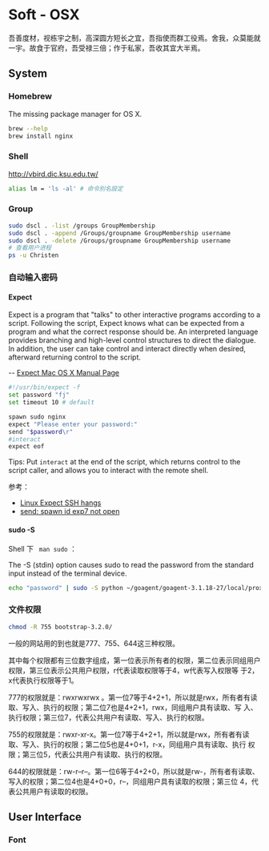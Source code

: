 # Soft - OSX

吾善度材，视栋宇之制，高深圆方短长之宜，吾指使而群工役焉。舍我，众莫能就一宇。故食于官府，吾受禄三倍；作于私家，吾收其宜大半焉。

## System

### Homebrew

The missing package manager for OS X.

```bash
brew --help
brew install nginx
```

### Shell

http://vbird.dic.ksu.edu.tw/

```bash
alias lm = 'ls -al' # 命令別名設定
```

### Group

```bash
sudo dscl . -list /groups GroupMembership
sudo dscl . -append /Groups/groupname GroupMembership username
sudo dscl . -delete /Groups/groupname GroupMembership username
# 查看用户进程
ps -u Christen
```

### 自动输入密码

#### Expect

Expect is a program that "talks" to other interactive programs according to a script.  Following the script, Expect knows
what can be expected from a program and what the correct response should be.  An interpreted language provides branching
and high-level control structures to direct the dialogue.  In addition, the user can take control and interact directly
when desired, afterward  returning  control to the script.

-- [Expect Mac OS X Manual Page](https://developer.apple.com/library/mac/documentation/Darwin/Reference/ManPages/man1/expect.1.html)

```bash
#!/usr/bin/expect -f
set password "fj"
set timeout 10 # default

spawn sudo nginx
expect "Please enter your password:"
send "$password\r"
#interact
expect eof
```

Tips: Put ```interact``` at the end of the script, which returns control to the script caller, and allows you to interact with the remote shell.

参考：

* [Linux Expect SSH hangs](http://stackoverflow.com/a/19277901/4766670)
* [send: spawn id exp7 not open](http://stackoverflow.com/a/18812736/4766670)

#### sudo -S

Shell 下 ``` man sudo``` ：

The -S (stdin) option causes sudo to read the password from the standard input instead of the terminal device.

```bash
echo "password" | sudo -S python ~/goagent/goagent-3.1.18-27/local/proxy.py
```

### 文件权限

```bash
chmod -R 755 bootstrap-3.2.0/
```

一般的网站用的到也就是777、755、644这三种权限。

其中每个权限都有三位数字组成，第一位表示所有者的权限，第二位表示同组用户权限，第三位表示公共用户权限，r代表读取权限等于4，w代表写入权限等
于2，x代表执行权限等于1。

777的权限就是：rwxrwxrwx 。第一位7等于4+2+1，所以就是rwx，所有者有读取、写入、执行的权限；第二位7也是4+2+1，rwx，同组用户具有读取、写
入、执行权限；第三位7，代表公共用户有读取、写入、执行的权限。

755的权限就是：rwxr-xr-x。第一位7等于4+2+1，所以就是rwx，所有者有读取、写入、执行的权限；第二位5也是4+0+1，r-x，同组用户具有读取、执行
权限；第三位5，代表公共用户有读取、执行的权限。

644的权限就是：rw-r–r–。第一位6等于4+2+0，所以就是rw-，所有者有读取、写入的权限；第二位4也是4+0+0，r–，同组用户具有读取的权限；第三位
4，代表公共用户有读取的权限。

## User Interface

### Font